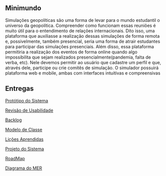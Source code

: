 <h2> Minimundo </h2>
  Simulações geopolíticas são uma forma de levar para o mundo estudantil
o universo da geopolítica. Compreender como funcionam essas reuniões é
muito útil para o entendimento de relações internacionais. Dito isso, uma
plataforma que auxiliasse a realização dessas simulações de forma remota
e, possivelmente, também presencial, seria uma forma de atrair
estudantes para participar das simulações presenciais. Além disso, essa
plataforma permitiria a realização dos eventos de forma online quando
algo impossibilita que sejam realizados presencialmente(pandemia, falta
de verba, etc). Nele devemos permitir ao usuário que cadastre um perfil e
que, através dele, participe ou crie comitês de simulação. O simulador
possuirá plataforma web e mobile, ambas com interfaces intuitivas e
compreensivas

<h2> Entregas </h2>

  <a href="https://drive.google.com/file/d/1Kc1DxtKMtAX_GyL6gRT4aX309G7aHpwe/view?usp=sharing/">Protótipo do Sistema</a>
  
  <a href="https://drive.google.com/file/d/1Kc1DxtKMtAX_GyL6gRT4aX309G7aHpwe/view?usp=sharing/">Revisão de Usabilidade</a>

  <a href="https://drive.google.com/file/d/1Kc1DxtKMtAX_GyL6gRT4aX309G7aHpwe/view?usp=sharing/">Backlog</a>

  <a href="https://drive.google.com/file/d/1Kc1DxtKMtAX_GyL6gRT4aX309G7aHpwe/view?usp=sharing/">Modelo de Classe</a>

  <a href="https://drive.google.com/file/d/1Kc1DxtKMtAX_GyL6gRT4aX309G7aHpwe/view?usp=sharing/">Lições Aprendidas</a>

  <a href="https://drive.google.com/file/d/1Kc1DxtKMtAX_GyL6gRT4aX309G7aHpwe/view?usp=sharing/">Projeto do Sistema</a>
  
  <a href="https://drive.google.com/file/d/1tClSiA9WvnwgOCeqtJgG8VcCUXulH3xt/view?usp=sharing">RoadMap</a>
  
  <a href="https://drive.google.com/file/d/1wWN_00gjaTHxjQlhVm4kO_278qyUztd2/view?usp=sharing">Diagrama do MER</a>
  
  
  
  

